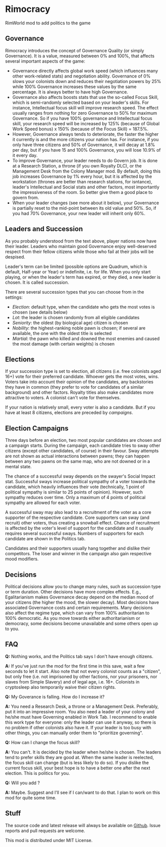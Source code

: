 # Rimocracy
RimWorld mod to add politics to the game

## Governance

Rimocracy introduces the concept of Governance Quality (or simply Governance). It is a value, measured between 0% and 100%, that affects several important aspects of the game:

- Governance directly affects global work speed (which influences many other work-related stats) and negotiation ability. Governance of 0% slows your colonists down and reduces their negotiation powers by 25% while 100% Governance increases these values by the same percentage. It is always better to have high Governance.
- Governance also affects boosts stats that use the so-called Focus Skill, which is semi-randomly selected based on your leader's skills. For instance, Intellectual focus skill will improve research speed. The effect usually ranges from nothing for zero Governance to 50% for maximum Governance. So if you have 100% governance and Intellectual focus skill, your research speed will be increased by 125% (because of Global Work Speed bonus) x 150% (because of the Focus Skill) = 187.5%.
- However, Governance always tends to deteriorate, the faster the higher it currently is and the more citizens your nation has. For instance, if you only have three citizens and 50% of Governance, it will decay at 1.8% per day, but if you have 15 and 100% Governance, you will lose 10.9% of it every day.
- To improve Governance, your leader needs to do Govern job. It is done at a Research Station, a throne (if you own Royalty DLC), or the Management Desk from the Colony Manager mod. By default, doing this job increases Governance by 1% every hour, but it is affected by the workstation (thrones are better than research stations, for isntance), leader's Intellectual and Social stats and other factors, most importantly the impressiveness of the room. So better give them a good place to govern from.
- When your leader changes (see more about it below), your Governance is partially reset to the mid-point between its old value and 50%. So, if you had 70% Governance, your new leader will inherit only 60%.

## Leaders and Succession

As you probably understood from the text above, player nations now have their leader. Leaders who maintain good Governance enjoy well-deserved respect from their fellow citizens while those who fail at their jobs will be despised.

Leader's term can be limited (possible options are Quadrum, which is default, Half-year or Year) or indefinite, i.e. for life. When you only start playing, or when the leader's term has expired, or they died, a new leader is chosen. It is called succession.

There are several succession types that you can choose from in the settings:

- *Election*: default type, when the candidate who gets the most votes is chosen (see details below)
- *Lot*: the leader is chosen randomly from all eligible candidates
- *Seniority*: the oldest (by biological age) citizen is chosen
- *Nobility*: the highest-ranking noble pawn is chosen; if several are available, the one with the oldest title is selected
- *Martial*: the pawn who killed and downed the most enemies and caused the most damage (with certain weights) is chosen

## Elections

If your succession type is set to election, all citizens (i.e. free colonists aged 16+) vote for their preferred candidate. Whoever gets the most votes, wins. Voters take into account their opinion of the candidates, any backstories they have in common (they prefer to vote for candidates of a similar background) and other factors. Royalty titles also make candidates more attractive to voters. A colonist can't vote for themselves.

If your nation is relatively small, every voter is also a candidate. But if you have at least 8 citizens, elections are preceded by *campaigns*.

## Election Campaigns

Three days before an election, two most popular candidates are chosen and a campaign starts. During the campaign, each candidate tries to sway other citizens (except other candidates, of course) in their favour. Sway attempts are not shown as actual interactions between pawns; they can happen between any two pawns on the same map, who are not downed or in a mental state.

The chance of a successful sway depends on the swayer's Social Impact stat. Successful sways increase political sympathy of a voter towards the candidate, which heavily influences their vote (technically, 1 point of political sympathy is similar to 25 points of opinion). However, such sympathy reduces over time. Only a maximum of 4 points of political sympathy are allowed for each voter.

A successful sway may also lead to a recruitment of the voter as a core supporter of the respective candidate. Core supporters can sway (and recruit) other voters, thus creating a snowball effect. Chance of recruitment is affected by the voter's level of support for the candidate and it usually requires several successful sways. Numbers of supporters for each candidate are shown in the Politics tab.

Candidates and their supporters usually hang together and dislike their competitors. The loser and winner in the campaign also gain respective mood modifiers.

## Decisions

Political decisions allow you to change many rules, such as succession type or term duration. Other decisions have more complex effects. E.g., Egalitarianism makes Governance decay depend on the median mood of your citizens (the higher the mood, the slower decay). Most decisions have associated Governance costs and certain requirements. Many decisions also affect the regime type, which can vary from 100% authoritarian to 100% democratic. As you move towards either authoritarianism or democracy, some decisions become unavailable and some others open up to you.

## FAQ

**Q:** Nothing works, and the Politics tab says I don't have enough citizens.

**A:** If you've just run the mod for the first time in this save, wait a few seconds to let it start. Also note that not every colonist counts as a "citizen", but only free (i.e. not imprisoned by other factions, nor your prisoners, nor slaves from Simple Slavery) and of legal age, i.e. 16+. Colonists in cryptosleep also temporarily waive their citizen rights.

**Q:** My Goverance is falling. How do I increase it?

**A:** You need a Research Desk, a throne or a Management Desk. Preferably, put it into an impressive room. You also need a leader of your colony and he/she must have Governing enabled in Work Tab. I recommend to enable this work type for everyone: only the leader can use it anyway, so there is no problem if other colonists also have it. If your leader is too busy with other things, you can manually order them to "prioritize governing".

**Q:** How can I change the focus skill?

**A:** You can't. It is decided by the leader when he/she is chosen. The leaders tend to prefer skills they are good at. When the same leader is reelected, the focus skill can change (but is less likely to do so). If you dislike the current focus skill, your best hope is to have a better one after the next election. This is politics for you.

**Q:** Will you add <your dream feature>?

**A:** Maybe. Suggest and I'll see if I can/want to do that. I plan to work on this mod for quite some time.

## Stuff

The source code and latest release will always be available on [Github](https://github.com/GarwelGarwel/Rimocracy). Issue reports and pull requests are welcome.

This mod is distributed under MIT License.
